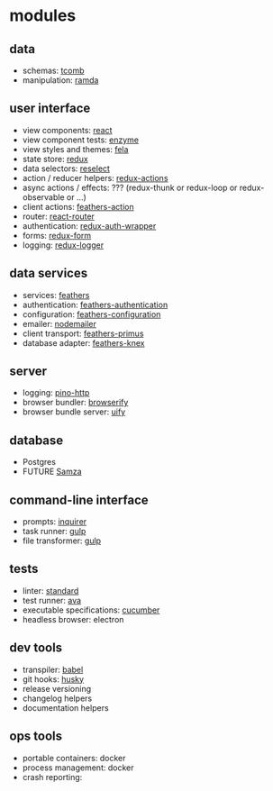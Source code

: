 # modules

## data

- schemas: [tcomb](https://github.com/gcanti/tcomb)
- manipulation: [ramda](http://ramdajs.com/docs/)

## user interface

- view components: [react](https://facebook.github.io/react/)
- view component tests: [enzyme](http://airbnb.io/enzyme/)
- view styles and themes: [fela](http://fela.js.org/)
- state store: [redux](http://redux.js.org)
- data selectors: [reselect](https://github.com/reactjs/reselect)
- action / reducer helpers: [redux-actions](https://github.com/acdlite/redux-actions)
- async actions / effects: ??? (redux-thunk or redux-loop or redux-observable or ...)
- client actions: [feathers-action](https://github.com/ahdinosaur/feathers-action)
- router: [react-router](https://github.com/ReactTraining/react-router)
- authentication: [redux-auth-wrapper](https://github.com/mjrussell/redux-auth-wrapper)
- forms: [redux-form](http://redux-form.com/)
- logging: [redux-logger](https://www.npmjs.com/package/redux-logger)

## data services

- services: [feathers](https://docs.feathersjs.com/)
- authentication: [feathers-authentication](https://github.com/feathersjs/feathers-authentication)
- configuration: [feathers-configuration](https://github.com/feathersjs/feathers-configuration)
- emailer: [nodemailer](https://nodemailer.com/about/)
- client transport: [feathers-primus](https://github.com/feathersjs/feathers-primus)
- database adapter: [feathers-knex](https://github.com/feathersjs/feathers-knex)

## server

- logging: [pino-http](https://github.com/pinojs/pino-http)
- browser bundler: [browserify](https://github.com/substack/node-browserify)
- browser bundle server: [uify](https://github.com/ahdinosaur/uify-server)

## database

- Postgres
- FUTURE [Samza](https://www.confluent.io/blog/turning-the-database-inside-out-with-apache-samza/)

## command-line interface

- prompts: [inquirer](https://github.com/SBoudrias/Inquirer.js)
- task runner: [gulp](https://github.com/gulpjs/gulp)
- file transformer: [gulp](https://github.com/gulpjs/gulp)

## tests

- linter: [standard](https://github.com/feross/standard)
- test runner: [ava](https://github.com/avajs/ava)
- executable specifications: [cucumber](https://github.com/cucumber/cucumber-js)
- headless browser: electron

## dev tools

- transpiler: [babel](https://babeljs.io/)
- git hooks: [husky](https://github.com/typicode/husky)
- release versioning
- changelog helpers
- documentation helpers

## ops tools

- portable containers: docker
- process management: docker
- crash reporting: 
